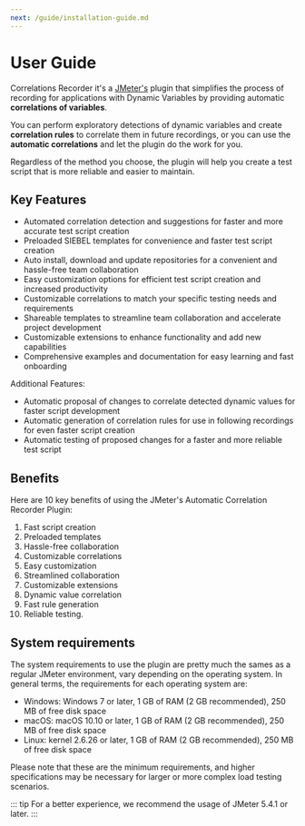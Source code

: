 ```yaml
---
next: /guide/installation-guide.md
---
```


# User Guide

Correlations Recorder it's a [JMeter's](http://jmeter.apache.org/usermanual/get-started.html) plugin that simplifies
 the process of recording for applications with Dynamic Variables by providing automatic **correlations of variables**.

You can perform exploratory detections of dynamic variables and create **correlation rules** to correlate them
 in future recordings, or you can use the **automatic correlations** and let the plugin do the work for you. 

Regardless of the method you choose, the plugin will help you create a test script that is more reliable and
 easier to maintain.

## Key Features

- Automated correlation detection and suggestions for faster and more accurate test script creation
- Preloaded SIEBEL templates for convenience and faster test script creation
- Auto install, download and update repositories for a convenient and hassle-free team collaboration
- Easy customization options for efficient test script creation and increased productivity
- Customizable correlations to match your specific testing needs and requirements
- Shareable templates to streamline team collaboration and accelerate project development
- Customizable extensions to enhance functionality and add new capabilities
- Comprehensive examples and documentation for easy learning and fast onboarding

Additional Features:

- Automatic proposal of changes to correlate detected dynamic values for faster script development
- Automatic generation of correlation rules for use in following recordings for even faster script creation
- Automatic testing of proposed changes for a faster and more reliable test script

## Benefits

Here are 10 key benefits of using the JMeter's Automatic Correlation Recorder Plugin:

1. Fast script creation
2. Preloaded templates
3. Hassle-free collaboration
4. Customizable correlations
5. Easy customization
6. Streamlined collaboration
7. Customizable extensions
8. Dynamic value correlation
9. Fast rule generation
10. Reliable testing.

## System requirements

The system requirements to use the plugin are pretty much the sames as a regular JMeter environment, vary depending on
 the operating system. In general terms, the requirements for each operating system are:

- Windows: Windows 7 or later, 1 GB of RAM (2 GB recommended), 250 MB of free disk space
- macOS: macOS 10.10 or later, 1 GB of RAM (2 GB recommended), 250 MB of free disk space
- Linux: kernel 2.6.26 or later, 1 GB of RAM (2 GB recommended), 250 MB of free disk space

Please note that these are the minimum requirements, and higher specifications may be necessary for larger or more
 complex load testing scenarios.

::: tip
For a better experience, we recommend the usage of JMeter 5.4.1 or later.
:::